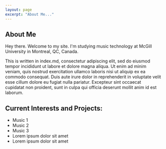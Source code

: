 ```yaml
---
layout: page
excerpt: "About Me..."
---
```


## About Me
Hey there. Welcome to my site. I'm studying music technology at McGill University in Montreal, QC, Canada. 

This is written in index.md, consectetur adipiscing elit, sed do eiusmod tempor incididunt ut labore et dolore magna aliqua. Ut enim ad minim veniam, quis nostrud exercitation ullamco laboris nisi ut aliquip ex ea commodo consequat. Duis aute irure dolor in reprehenderit in voluptate velit esse cillum dolore eu fugiat nulla pariatur. Excepteur sint occaecat cupidatat non proident, sunt in culpa qui officia deserunt mollit anim id est laborum.

## Current Interests and Projects:

- Music 1
- Music 2
- Music 3
- Lorem ipsum dolor sit amet
- Lorem ipsum dolor sit amet
